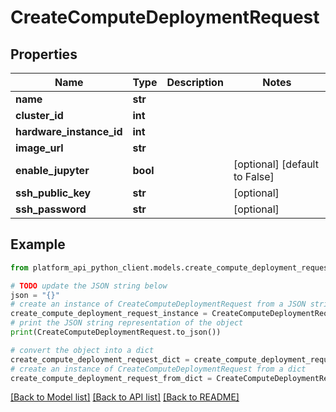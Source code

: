 # CreateComputeDeploymentRequest


## Properties

Name | Type | Description | Notes
------------ | ------------- | ------------- | -------------
**name** | **str** |  | 
**cluster_id** | **int** |  | 
**hardware_instance_id** | **int** |  | 
**image_url** | **str** |  | 
**enable_jupyter** | **bool** |  | [optional] [default to False]
**ssh_public_key** | **str** |  | [optional] 
**ssh_password** | **str** |  | [optional] 

## Example

```python
from platform_api_python_client.models.create_compute_deployment_request import CreateComputeDeploymentRequest

# TODO update the JSON string below
json = "{}"
# create an instance of CreateComputeDeploymentRequest from a JSON string
create_compute_deployment_request_instance = CreateComputeDeploymentRequest.from_json(json)
# print the JSON string representation of the object
print(CreateComputeDeploymentRequest.to_json())

# convert the object into a dict
create_compute_deployment_request_dict = create_compute_deployment_request_instance.to_dict()
# create an instance of CreateComputeDeploymentRequest from a dict
create_compute_deployment_request_from_dict = CreateComputeDeploymentRequest.from_dict(create_compute_deployment_request_dict)
```
[[Back to Model list]](../README.md#documentation-for-models) [[Back to API list]](../README.md#documentation-for-api-endpoints) [[Back to README]](../README.md)


